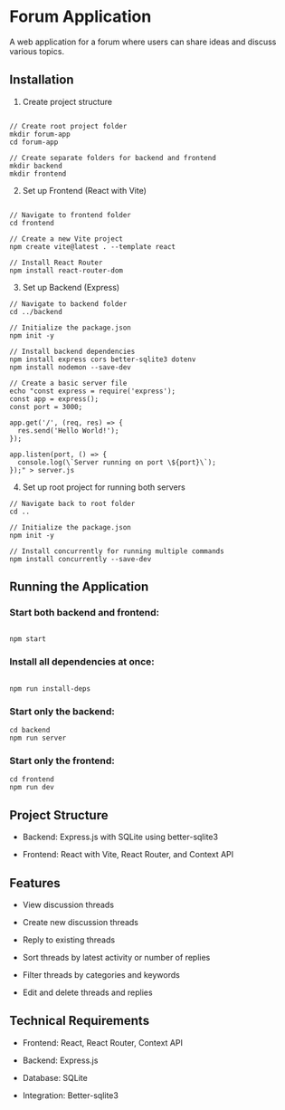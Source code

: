 
# Forum Application

A web application for a forum where users can share ideas and discuss various topics.

## Installation

1. Create project structure

```

// Create root project folder
mkdir forum-app
cd forum-app

// Create separate folders for backend and frontend
mkdir backend
mkdir frontend

```

2. Set up Frontend (React with Vite)

```

// Navigate to frontend folder
cd frontend

// Create a new Vite project
npm create vite@latest . --template react

// Install React Router
npm install react-router-dom

```

3. Set up Backend (Express)

```
// Navigate to backend folder
cd ../backend

// Initialize the package.json
npm init -y

// Install backend dependencies
npm install express cors better-sqlite3 dotenv
npm install nodemon --save-dev

// Create a basic server file
echo "const express = require('express');
const app = express();
const port = 3000;

app.get('/', (req, res) => {
  res.send('Hello World!');
});

app.listen(port, () => {
  console.log(\`Server running on port \${port}\`);
});" > server.js

```
4. Set up root project for running both servers

```
// Navigate back to root folder
cd ..

// Initialize the package.json
npm init -y

// Install concurrently for running multiple commands
npm install concurrently --save-dev

```

## Running the Application

### Start both backend and frontend:

```

npm start

```

### Install all dependencies at once:

```

npm run install-deps

```

### Start only the backend:

```
cd backend
npm run server

```

### Start only the frontend:

```
cd frontend
npm run dev

```

## Project Structure

- Backend: Express.js with SQLite using better-sqlite3

- Frontend: React with Vite, React Router, and Context API

## Features

- View discussion threads

- Create new discussion threads

- Reply to existing threads

- Sort threads by latest activity or number of replies

- Filter threads by categories and keywords

- Edit and delete threads and replies

## Technical Requirements

- Frontend: React, React Router, Context API

- Backend: Express.js

- Database: SQLite

- Integration: Better-sqlite3


